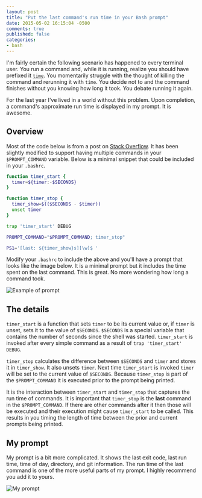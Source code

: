 ```yaml
---
layout: post
title: "Put the last command's run time in your Bash prompt"
date: 2015-05-02 16:15:04 -0500
comments: true
published: false
categories: 
- bash
---
```


I'm fairly certain the following scenario has happened to every
terminal user. You run a command and, while it is running, realize you
should have prefixed it [`time`](http://linux.die.net/man/1/time). You
momentarily struggle with the thought of killing the command and
rerunning it with `time`. You decide not to and the command finishes
without you knowing how long it took. You debate running it again.

For the last year I've lived in a world without this problem. Upon
completion, a command's approximate run time is displayed in my
prompt. It is awesome.

## Overview 

Most of the code below is from a post on
[Stack Overflow](http://stackoverflow.com/a/1862762/491871). It has
been slightly modified to support having multiple commands in your
`$PROMPT_COMMAND` variable. Below is a minimal snippet that could be
included in your `.bashrc`.

``` bash
function timer_start {
  timer=${timer:-$SECONDS}
}

function timer_stop {
  timer_show=$(($SECONDS - $timer))
  unset timer
}

trap 'timer_start' DEBUG

PROMPT_COMMAND="$PROMPT_COMMAND; timer_stop"

PS1='[last: ${timer_show}s][\w]$ '
```

Modify your `.bashrc` to include the above and you'll have a prompt
that looks like the image below. It is a minimal prompt but it
includes the time spent on the last command. This is great. No more
wondering how long a command took.

![Example of prompt](/images/prompt-timings.png)

## The details

`timer_start` is a function that sets `timer` to be its current value
or, if `timer` is unset, sets it to the value of `$SECONDS`.
`$SECONDS` is a special variable that contains the number of seconds
since the shell was started. `timer_start` is invoked after every
simple command as a result of `trap 'timer_start' DEBUG`.

`timer_stop` calculates the difference between `$SECONDS` and `timer`
and stores it in `timer_show`. It also unsets `timer`. Next time
`timer_start` is invoked `timer` will be set to the current value of
`$SECONDS`. Because `timer_stop` is part of the `$PROMPT_COMMAND` it
is executed prior to the prompt being printed.

It is the interaction between `timer_start` and `timer_stop` that
captures the run time of commands. It is important that `timer_stop`
is the **last** command in the `$PROMPT_COMMAND`. If there are other
commands after it then those will be executed and their execution
might cause `timer_start` to be called. This results in you timing the
length of time between the prior and current prompts being printed.

## My prompt

My prompt is a bit more complicated. It shows the last exit code, last
run time, time of day, directory, and git information. The run time of
the last command is one of the more useful parts of my prompt. I
highly recommend you add it to yours.

![My prompt](/images/my-prompt.png)
